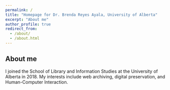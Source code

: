 ```yaml
---
permalink: /
title: "Homepage for Dr. Brenda Reyes Ayala, University of Alberta"
excerpt: "About me"
author_profile: true
redirect_from: 
  - /about/
  - /about.html
---
```



About me
--------
I joined the School of Library and Information Studies at the University of Alberta in 2018. My interests include web archiving, digital preservation, and Human-Computer Interaction. 
